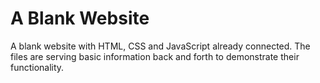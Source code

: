 # A Blank Website

A blank website with HTML, CSS and JavaScript already connected. The files are serving basic information back and forth to demonstrate their functionality.